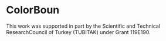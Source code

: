 # ColorBoun

This work was supported in part by the Scientific and Technical ResearchCouncil of Turkey (TUBITAK) under Grant 119E190.
